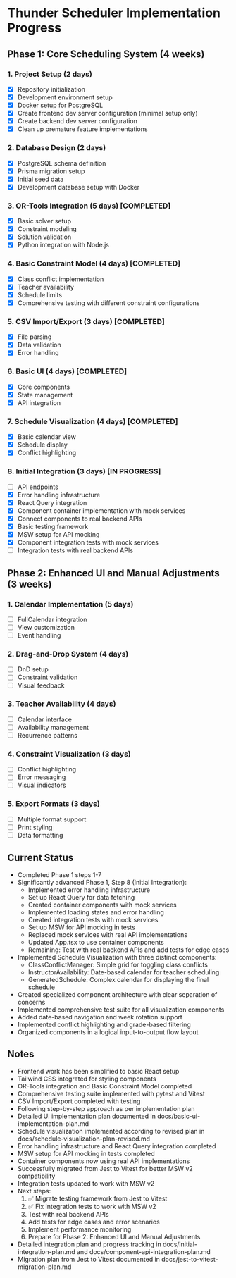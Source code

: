 # Thunder Scheduler Implementation Progress

## Phase 1: Core Scheduling System (4 weeks)

### 1. Project Setup (2 days)
- [x] Repository initialization
- [x] Development environment setup
- [x] Docker setup for PostgreSQL
- [x] Create frontend dev server configuration (minimal setup only)
- [x] Create backend dev server configuration
- [x] Clean up premature feature implementations

### 2. Database Design (2 days)
- [x] PostgreSQL schema definition
- [x] Prisma migration setup
- [x] Initial seed data
- [x] Development database setup with Docker

### 3. OR-Tools Integration (5 days) [COMPLETED]
- [x] Basic solver setup
- [x] Constraint modeling
- [x] Solution validation
- [x] Python integration with Node.js

### 4. Basic Constraint Model (4 days) [COMPLETED]
- [x] Class conflict implementation
- [x] Teacher availability
- [x] Schedule limits
- [x] Comprehensive testing with different constraint configurations

### 5. CSV Import/Export (3 days) [COMPLETED]
- [x] File parsing
- [x] Data validation
- [x] Error handling

### 6. Basic UI (4 days) [COMPLETED]
- [x] Core components
- [x] State management
- [x] API integration

### 7. Schedule Visualization (4 days) [COMPLETED]
- [x] Basic calendar view
- [x] Schedule display
- [x] Conflict highlighting

### 8. Initial Integration (3 days) [IN PROGRESS]
- [ ] API endpoints
- [x] Error handling infrastructure
- [x] React Query integration
- [x] Component container implementation with mock services
- [x] Connect components to real backend APIs
- [x] Basic testing framework
- [x] MSW setup for API mocking
- [x] Component integration tests with mock services
- [ ] Integration tests with real backend APIs

## Phase 2: Enhanced UI and Manual Adjustments (3 weeks)

### 1. Calendar Implementation (5 days)
- [ ] FullCalendar integration
- [ ] View customization
- [ ] Event handling

### 2. Drag-and-Drop System (4 days)
- [ ] DnD setup
- [ ] Constraint validation
- [ ] Visual feedback

### 3. Teacher Availability (4 days)
- [ ] Calendar interface
- [ ] Availability management
- [ ] Recurrence patterns

### 4. Constraint Visualization (3 days)
- [ ] Conflict highlighting
- [ ] Error messaging
- [ ] Visual indicators

### 5. Export Formats (3 days)
- [ ] Multiple format support
- [ ] Print styling
- [ ] Data formatting

## Current Status
- Completed Phase 1 steps 1-7
- Significantly advanced Phase 1, Step 8 (Initial Integration):
  - Implemented error handling infrastructure
  - Set up React Query for data fetching
  - Created container components with mock services
  - Implemented loading states and error handling
  - Created integration tests with mock services
  - Set up MSW for API mocking in tests
  - Replaced mock services with real API implementations
  - Updated App.tsx to use container components
  - Remaining: Test with real backend APIs and add tests for edge cases
- Implemented Schedule Visualization with three distinct components:
  - ClassConflictManager: Simple grid for toggling class conflicts
  - InstructorAvailability: Date-based calendar for teacher scheduling
  - GeneratedSchedule: Complex calendar for displaying the final schedule
- Created specialized component architecture with clear separation of concerns
- Implemented comprehensive test suite for all visualization components
- Added date-based navigation and week rotation support
- Implemented conflict highlighting and grade-based filtering
- Organized components in a logical input-to-output flow layout

## Notes
- Frontend work has been simplified to basic React setup
- Tailwind CSS integrated for styling components
- OR-Tools integration and Basic Constraint Model completed
- Comprehensive testing suite implemented with pytest and Vitest
- CSV Import/Export completed with testing
- Following step-by-step approach as per implementation plan
- Detailed UI implementation plan documented in docs/basic-ui-implementation-plan.md
- Schedule visualization implemented according to revised plan in docs/schedule-visualization-plan-revised.md
- Error handling infrastructure and React Query integration completed
- MSW setup for API mocking in tests completed
- Container components now using real API implementations
- Successfully migrated from Jest to Vitest for better MSW v2 compatibility
- Integration tests updated to work with MSW v2
- Next steps:
  1. ✅ Migrate testing framework from Jest to Vitest
  2. ✅ Fix integration tests to work with MSW v2
  3. Test with real backend APIs
  4. Add tests for edge cases and error scenarios
  5. Implement performance monitoring
  6. Prepare for Phase 2: Enhanced UI and Manual Adjustments
- Detailed integration plan and progress tracking in docs/initial-integration-plan.md and docs/component-api-integration-plan.md
- Migration plan from Jest to Vitest documented in docs/jest-to-vitest-migration-plan.md